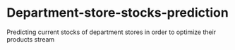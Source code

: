 # Department-store-stocks-prediction

Predicting current stocks of department stores in order to optimize their products stream
